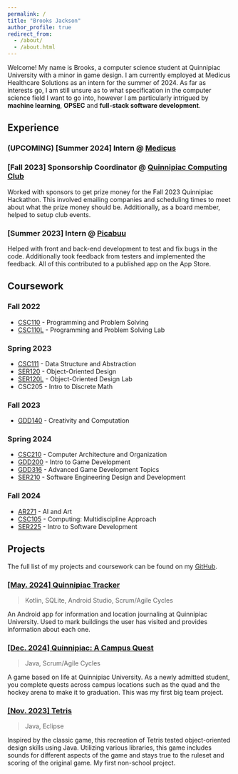 ```yaml
---
permalink: /
title: "Brooks Jackson"
author_profile: true
redirect_from: 
  - /about/
  - /about.html
---
```


Welcome! My name is Brooks, a computer science student at Quinnipiac University with a minor in game design. I am currently employed at Medicus Healthcare Solutions as an intern for the summer of 2024. As far as interests go, I am still unsure as to what specification in the computer science field I want to go into, however I am particularly intrigued by **machine learning**, **OPSEC** and **full-stack software development**.

## Experience

### (UPCOMING) [Summer 2024] Intern @ [Medicus](https://medicushcs.com/)

### [Fall 2023] Sponsorship Coordinator @ [Quinnipiac Computing Club](https://www.linkedin.com/company/quinnipiac-computing-club/)

Worked with sponsors to get prize money for the Fall 2023 Quinnipiac Hackathon. This involved emailing companies and scheduling times to meet about what the prize money should be. Additionally, as a board member, helped to setup club events.

### [Summer 2023] Intern @ [Picabuu](https://www.linkedin.com/company/picabuu/)

Helped with front and back-end development to test and fix bugs in the code. Additionally took feedback from testers and implemented the feedback. All of this contributed to a published app on the App Store.

## Coursework

### Fall 2022

- [CSC110](https://github.com/bjaxqq/CSC110) - Programming and Problem Solving
- [CSC110L](https://github.com/bjaxqq/CSC110L) - Programming and Problem Solving Lab

### Spring 2023

- [CSC111](https://github.com/bjaxqq/CSC111) - Data Structure and Abstraction
- [SER120](https://github.com/bjaxqq/SER120) - Object-Oriented Design
- [SER120L](https://github.com/bjaxqq/SER120L) - Object-Oriented Design Lab
- CSC205 - Intro to Discrete Math

### Fall 2023

- [GDD140](https://github.com/bjaxqq/GDD140) - Creativity and Computation

### Spring 2024

- [CSC210](https://github.com/bjaxqq/CSC210) - Computer Architecture and Organization
- [GDD200](https://github.com/bjaxqq/GDD200) - Intro to Game Development
- [GDD316](https://github.com/bjaxqq/GDD316) - Advanced Game Development Topics
- [SER210](https://github.com/bjaxqq/SER210) - Software Engineering Design and Development

### Fall 2024

- [AR271](https://github.com/bjaxqq/AR271) - AI and Art
- [CSC105](https://github.com/bjaxqq/CSC105) - Computing: Multidiscipline Approach
- [SER225](https://github.com/bjaxqq/SER225) - Intro to Software Development

## Projects

The full list of my projects and coursework can be found on my [GitHub](https://github.com/bjaxqq).

### [[May. 2024] Quinnipiac Tracker](https://github.com/bajackson1/QuinnipiacTracker)

> Kotlin, SQLite, Android Studio, Scrum/Agile Cycles

An Android app for information and location journaling at Quinnipiac University. Used to mark buildings the user has visited and provides information about each one.

### [[Dec. 2024] Quinnipiac: A Campus Quest](https://a-r-t.github.io/SER225-Project-Website/semesters/fall2023/teams/art)

> Java, Scrum/Agile Cycles

A game based on life at Quinnipiac University. As a newly admitted student, you complete quests across campus locations such as the quad and the hockey arena to make it to graduation. This was my first big team project.

### [[Nov. 2023] Tetris](https://github.com/bjaxqq/tetris)

> Java, Eclipse

Inspired by the classic game, this recreation of Tetris tested object-oriented design skills using Java. Utilizing various libraries, this game includes sounds for different aspects of the game and stays true to the ruleset and scoring of the original game. My first non-school project.
